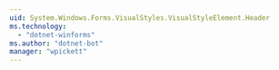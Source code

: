 ```yaml
---
uid: System.Windows.Forms.VisualStyles.VisualStyleElement.Header
ms.technology: 
  - "dotnet-winforms"
ms.author: "dotnet-bot"
manager: "wpickett"
---
```

